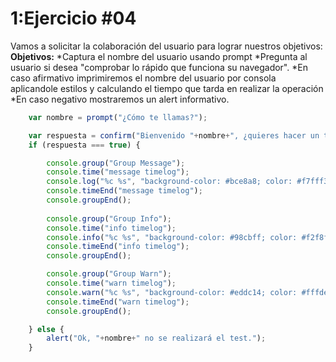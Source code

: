 # 1:Ejercicio #04

Vamos a solicitar la colaboración del usuario para lograr nuestros objetivos:
**Objetivos:**
	*Captura el nombre del usuario usando prompt
	*Pregunta al usuario si desea "comprobar lo rápido que funciona su navegador".
	*En caso afirmativo imprimiremos el nombre del usuario por consola aplicandole estilos y calculando el tiempo que tarda en realizar la operación
	*En caso negativo mostraremos un alert informativo.
```javascript
	var nombre = prompt("¿Cómo te llamas?");

    var respuesta = confirm("Bienvenido "+nombre+", ¿quieres hacer un test de respuesta de tu navegador?");
    if (respuesta === true) {

		console.group("Group Message");
	    console.time("message timelog");
	    console.log("%c %s", "background-color: #bce8a8; color: #f7fff3; padding: 4px 8px; border-top: 1px solid #a9e090; border-bottom: 1px solid #b2d8a1;line-height:2em;", nombre);
	    console.timeEnd("message timelog");
	    console.groupEnd();
		
	    console.group("Group Info");
	    console.time("info timelog");
	    console.info("%c %s", "background-color: #98cbff; color: #f2f8ff; padding: 4px 8px; border-top: 1px solid #8ec6ff; border-bottom: 1px solid #a9b6c3;line-height:2em;", nombre);
	    console.timeEnd("info timelog");
	    console.groupEnd();

	    console.group("Group Warn");
	    console.time("warn timelog");
	    console.warn("%c %s", "background-color: #eddc14; color: #fffde1; padding: 4px 8px; border-top: 1px solid #ffd400; border-bottom: 1px solid #dad786;line-height:2em;", nombre);
	    console.timeEnd("warn timelog");
	    console.groupEnd(); 

    } else {
        alert("Ok, "+nombre+" no se realizará el test.");
    }
```





